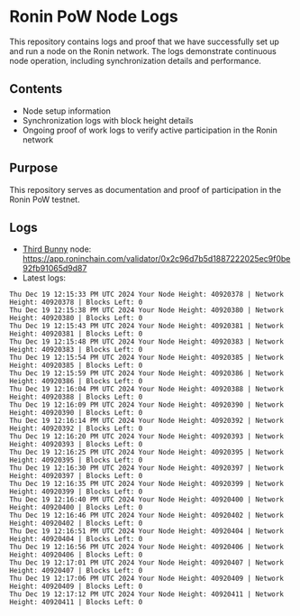 # Ronin PoW Node Logs

This repository contains logs and proof that we have successfully set up and run a node on the Ronin network. The logs demonstrate continuous node operation, including synchronization details and performance.

## Contents

- Node setup information
- Synchronization logs with block height details
- Ongoing proof of work logs to verify active participation in the Ronin network

## Purpose

This repository serves as documentation and proof of participation in the Ronin PoW testnet.

## Logs

- [Third Bunny](https://thirdbunny.xyz/) node: https://app.roninchain.com/validator/0x2c96d7b5d1887222025ec9f0be92fb91065d9d87
- Latest logs:
```
Thu Dec 19 12:15:33 PM UTC 2024 Your Node Height: 40920378 | Network Height: 40920378 | Blocks Left: 0
Thu Dec 19 12:15:38 PM UTC 2024 Your Node Height: 40920380 | Network Height: 40920380 | Blocks Left: 0
Thu Dec 19 12:15:43 PM UTC 2024 Your Node Height: 40920381 | Network Height: 40920381 | Blocks Left: 0
Thu Dec 19 12:15:48 PM UTC 2024 Your Node Height: 40920383 | Network Height: 40920383 | Blocks Left: 0
Thu Dec 19 12:15:54 PM UTC 2024 Your Node Height: 40920385 | Network Height: 40920385 | Blocks Left: 0
Thu Dec 19 12:15:59 PM UTC 2024 Your Node Height: 40920386 | Network Height: 40920386 | Blocks Left: 0
Thu Dec 19 12:16:04 PM UTC 2024 Your Node Height: 40920388 | Network Height: 40920388 | Blocks Left: 0
Thu Dec 19 12:16:09 PM UTC 2024 Your Node Height: 40920390 | Network Height: 40920390 | Blocks Left: 0
Thu Dec 19 12:16:14 PM UTC 2024 Your Node Height: 40920392 | Network Height: 40920392 | Blocks Left: 0
Thu Dec 19 12:16:20 PM UTC 2024 Your Node Height: 40920393 | Network Height: 40920393 | Blocks Left: 0
Thu Dec 19 12:16:25 PM UTC 2024 Your Node Height: 40920395 | Network Height: 40920395 | Blocks Left: 0
Thu Dec 19 12:16:30 PM UTC 2024 Your Node Height: 40920397 | Network Height: 40920397 | Blocks Left: 0
Thu Dec 19 12:16:35 PM UTC 2024 Your Node Height: 40920399 | Network Height: 40920399 | Blocks Left: 0
Thu Dec 19 12:16:40 PM UTC 2024 Your Node Height: 40920400 | Network Height: 40920400 | Blocks Left: 0
Thu Dec 19 12:16:46 PM UTC 2024 Your Node Height: 40920402 | Network Height: 40920402 | Blocks Left: 0
Thu Dec 19 12:16:51 PM UTC 2024 Your Node Height: 40920404 | Network Height: 40920404 | Blocks Left: 0
Thu Dec 19 12:16:56 PM UTC 2024 Your Node Height: 40920406 | Network Height: 40920406 | Blocks Left: 0
Thu Dec 19 12:17:01 PM UTC 2024 Your Node Height: 40920407 | Network Height: 40920407 | Blocks Left: 0
Thu Dec 19 12:17:06 PM UTC 2024 Your Node Height: 40920409 | Network Height: 40920409 | Blocks Left: 0
Thu Dec 19 12:17:12 PM UTC 2024 Your Node Height: 40920411 | Network Height: 40920411 | Blocks Left: 0
```
